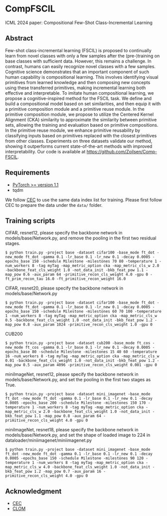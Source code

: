 # CompFSCIL

ICML 2024 paper: Compositional Few-Shot Class-Incremental Learning

## Abstract
Few-shot class-incremental learning (FSCIL) is proposed to continually learn from novel classes with only a few samples after the (pre-)training on base classes with sufficient data. However, this remains a challenge. In contrast, humans can easily recognize novel classes with a few samples. Cognitive science demonstrates that an important component of such human capability is compositional learning. This involves identifying visual primitives from learned knowledge and then composing new concepts using these transferred primitives, making incremental learning both effective and interpretable. To imitate human compositional learning, we propose a cognitive-inspired method for the FSCIL task. We define and build a compositional model based on set similarities, and then equip it with a primitive composition module and a primitive reuse module. In the primitive composition module, we propose to utilize the Centered Kernel Alignment (CKA) similarity to approximate the similarity between primitive sets, allowing the training and evaluation based on primitive compositions. In the primitive reuse module, we enhance primitive reusability by classifying inputs based on primitives replaced with the closest primitives from other classes. Experiments on three datasets validate our method, showing it outperforms current state-of-the-art methods with improved interpretability. Our code is available at https://github.com/Zoilsen/Comp-FSCIL.

## Requirements
- [PyTorch >= version 1.1](https://pytorch.org)
- tqdm

We follow [CEC](https://github.com/icoz69/CEC-CVPR2021) to use the same data index list for training. Please first follow CEC to prepare the data under the `data/` folder.

## Training scripts

CIFAR, resnet12, please specify the backbone network in models/base/Network.py, and remove the pooling in the first two residual stages.

    $ python train.py -project base -dataset cifar100 -base_mode ft_dot -new_mode ft_dot -gamma 0.1 -lr_base 0.1 -lr_new 0.1 -decay 0.0005 -epochs_base 150 -schedule Milestone -milestones 70 80 -temperature 1 -num_workers 8 -tag myTag -map_metric_option cka -map_metric_cls_w 2.0 -backbone_feat_cls_weight 1.0 -not_data_init -bkb_feat_pow 1.1 -map_pow 0.6 -aux_param 64 -primitive_recon_cls_weight 4.0 -gpu 0 -ft_prim_recon_tau 16.0 -ft_primitive_recon_weight 16.0


CIFAR, resnet20, please specify the backbone network in models/base/Network.py

    $ python train.py -project base -dataset cifar100 -base_mode ft_dot -new_mode ft_dot -gamma 0.1 -lr_base 0.1 -lr_new 0.1 -decay 0.0005 -epochs_base 150 -schedule Milestone -milestones 60 70 100 -temperature 1 -num_workers 8 -tag myTag -map_metric_option cka -map_metric_cls_w 0.5 -backbone_feat_cls_weight 1.0 -not_data_init -bkb_feat_pow 1.2 -map_pow 0.8 -aux_param 1024 -primitive_recon_cls_weight 1.0 -gpu 0


CUB200
	
    $ python train.py -project base -dataset cub200 -base_mode ft_cos -new_mode ft_cos -gamma 0.1 -lr_base 0.1 -lr_new 0.1 -decay 0.0005 -epochs_base 80 -schedule Milestone -milestones 15 40 60 -temperature 16 -num_workers 8 -tag myTag -map_metric_option cka -map_metric_cls_w 0.01 -backbone_feat_cls_weight 1.0 -not_data_init -bkb_feat_pow 1.2 -map_pow 0.5 -aux_param 4096 -primitive_recon_cls_weight 0.001 -gpu 0


miniImageNet, resnet12, please specify the backbone network in models/base/Network.py, and set the pooling in the first two stages as True.

    $ python train.py -project base -dataset mini_imagenet -base_mode ft_dot -new_mode ft_dot -gamma 0.1 -lr_base 0.1 -lr_new 0.1 -decay 0.0005 -epochs_base 200 -schedule Milestone -milestones 150 170 -temperature 1 -num_workers 8 -tag myTag -map_metric_option cka -map_metric_cls_w 2.0 -backbone_feat_cls_weight 1.0 -not_data_init -bkb_feat_pow 1.1 -map_pow 0.8 -aux_param 64 -primitive_recon_cls_weight 4.0 -gpu 0


miniImageNet, resnet18, please specify the backbone network in models/base/Network.py, and set the shape of loaded image to 224 in dataloader/miniimagenet/miniimagenet.py

    $ python train.py -project base -dataset mini_imagenet -base_mode ft_dot -new_mode ft_dot -gamma 0.1 -lr_base 0.1 -lr_new 0.1 -decay 0.0005 -epochs_base 150 -schedule Milestone -milestones 90 120 -temperature 1 -num_workers 8 -tag myTag -map_metric_option cka -map_metric_cls_w 4.0 -backbone_feat_cls_weight 1.0 -not_data_init -bkb_feat_pow 1.2 -map_pow 0.7 -aux_param 16 -primitive_recon_cls_weight 4.0 -gpu 0


## Acknowledgment

- [CEC](https://github.com/icoz69/CEC-CVPR2021)
- [CLOM](https://github.com/Zoilsen/CLOM)
